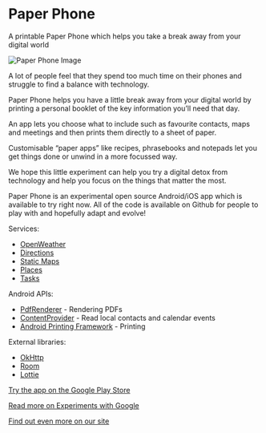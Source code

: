 # Paper Phone

A printable Paper Phone which helps you take a break away from your digital world

![Paper Phone Image](190807PaperPhoneStills295-Edit.jpg)

A lot of people feel that they spend too much time on their phones and struggle to find a balance with technology.

Paper Phone helps you have a little break away from your digital world by printing a personal booklet of the key information you’ll need that day. 

An app lets you choose what to include such as favourite contacts, maps and meetings and then prints them directly to a sheet of paper. 

Customisable “paper apps” like recipes, phrasebooks and notepads let you get things done or unwind in a more focussed way. 

We hope this little experiment can help you try a digital detox from technology and help you focus on the things that matter the most.

Paper Phone is an experimental open source Android/iOS app which is available to try right now. All of the code is available on Github for people to play with and hopefully adapt and evolve! 

Services:
* [OpenWeather](https://openweathermap.org/api)
* [Directions](https://developers.google.com/maps/documentation/directions/start)
* [Static Maps](https://developers.google.com/maps/documentation/maps-static/intro)
* [Places](https://developers.google.com/places/web-service/intro)
* [Tasks](https://developers.google.com/tasks/)

Android APIs:
* [PdfRenderer](https://developer.android.com/reference/android/graphics/pdf/PdfRenderer) - Rendering PDFs
* [ContentProvider](https://developer.android.com/guide/topics/providers/content-providers) - Read local contacts and calendar events
* [Android Printing Framework](https://developer.android.com/training/printing) - Printing

External libraries:
* [OkHttp](https://square.github.io/okhttp/)
* [Room](https://developer.android.com/topic/libraries/architecture/room)
* [Lottie](http://airbnb.io/lottie/)

[Try the app on the Google Play Store](https://play.google.com/store/apps/details?id=com.withgoogle.experiments.unplugged)

[Read more on Experiments with Google](https://experiments.withgoogle.com/paper-phone)

[Find out even more on our site](http://specialprojects.studio/project/paper-phone)

